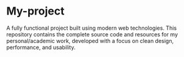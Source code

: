 # My-project
A fully functional project built using modern web technologies. This repository contains the complete source code and resources for my personal/academic work, developed with a focus on clean design, performance, and usability.
